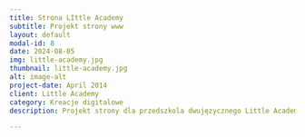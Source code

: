 ```yaml
---
title: Strona LIttle Academy
subtitle: Projekt strony www
layout: default
modal-id: 8
date: 2024-08-05
img: little-academy.jpg
thumbnail: little-academy.jpg
alt: image-alt
project-date: April 2014
client: Little Academy
category: Kreacje digitalowe
description: Projekt strony dla przedszkola dwujęzycznego Little Academy.

---
```

